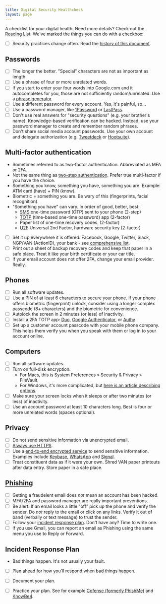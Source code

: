 ```yaml
---
title: Digital Security Healthcheck
layout: page
---
```


A checklist for your digital health. Need more details? Check out the [Reading List](reading.html). We've
marked the things you can do with a checkbox:

* [ ] Security practices change often. Read the [history of this document](https://github.com/statedemocrats/statedemocrats.us/commits/master/.site/security/healthcheck.md).

## Passwords

* [ ] The longer the better. "Special" characters are not as important as length.
* [ ] Use a phrase of four or more unrelated words.
* [ ] If you start to enter your four words into Google.com and it autocompletes for you, those are not sufficiently random/unrelated. Use a [phrase generator](https://www.fourmilab.ch/javascrypt/pass_phrase.html).
* [ ] Use a different password for every account. Yes, it's painful, so...
* [ ] Use a password manager, like [1Password](https://1password.com/) or [LastPass](https://www.lastpass.com/).
* [ ] Don't use real answers for "security questions" (e.g. your brother's name). Knowledge-based verification can be hacked. Instead, use your password manager to create and remember random phrases.
* [ ] Don't share social media account passwords. Use your own account and delegate authorization (e.g. [Tweetdeck](https://tweetdeck.twitter.com/) or [Hootsuite](https://hootsuite.com/)).

## Multi-factor authentication

* Sometimes referred to as two-factor authentication. Abbreviated as MFA or 2FA.
* Not the same thing as [two-step authentication](https://lifehacker.com/the-difference-between-two-factor-and-two-step-authenti-1787159870). Prefer true multi-factor if you have the choice.
* Something you know, something you have, something you are. Example: ATM card (have) + PIN (know).
* Biometric = something you are. Be wary of this (fingerprints, facial recognition).
* "Something you have" can vary. In order of good, better, best:
  * [SMS](https://en.wikipedia.org/wiki/SMS) one-time password (OTP) sent to your phone (2-step)
  * [TOTP](https://en.wikipedia.org/wiki/Time-based_One-time_Password_Algorithm) (time-based one-time password) app (2-factor)
  * Paper list of one-time recovery codes. (2-factor)
  * [U2F](https://en.wikipedia.org/wiki/Universal_2nd_Factor) Universal 2nd Factor, hardware security key (2-factor)
* [ ] Set it up everywhere it is offered: Facebook, Google, Twitter, Slack, NGP/VAN (ActionID), your bank - see [comprehensive list](https://twofactorauth.org/).
* [ ] Print out a sheet of backup recovery codes and keep that paper in a safe place. Treat it like your birth certificate or your car title.
* [ ] If your email account does not offer 2FA, change your email provider. Really.

## Phones

* [ ] Run all software updates.
* [ ] Use a PIN of at least 6 characters to secure your phone. If your phone offers biometric (fingerprint) unlock, consider using a longer complex passcode (8+ characters) and the biometric for convenience.
* [ ] Autolock the screen in 2 minutes (or less) of inactivity.
* [ ] Install a 2FA TOTP app: [Duo](https://duo.com/), [Google Authenticator](https://play.google.com/store/apps/details?id=com.google.android.apps.authenticator2&hl=en), or [Authy](https://www.authy.com/)
* [ ] Set up a customer account passcode with your mobile phone company. This helps them verify you when you speak with them or log in to your account online.

## Computers

* [ ] Run all software updates.
* [ ] Turn on full-disk encryption.
  * For Macs, this is System Preferences &#187; Security & Privacy &#187; FileVault.
  * For Windows, it's more complicated, but [here is an article describing options](https://www.howtogeek.com/234826/how-to-enable-full-disk-encryption-on-windows-10/).
* [ ] Make sure your screen locks when it sleeps or after two minutes (or less) of inactivity.
* [ ] Use an account password at least 10 characters long. Best is four or more unrelated words (spaces optional).

## Privacy

* [ ] Do not send sensitive information via unencrypted email.
* [ ] [Always use HTTPS](https://en.wikipedia.org/wiki/HTTPS_Everywhere).
* [ ] Use a [end-to-end encrypted service](https://en.wikipedia.org/wiki/End-to-end_encryption) to send sensitive information. Examples include [Keybase](https://keybase.io/), [WhatsApp](https://www.whatsapp.com/) and [Signal](https://signal.org/).
* [ ] Treat constituent data as if it were your own. Shred VAN paper printouts after data entry. Store paper in a safe place.

## [Phishing](https://en.wikipedia.org/wiki/Phishing)

* [ ] Getting a fraudelent email does *not* mean an account has been hacked.
* [ ] MFA/2FA and password manager are really important preventions.
* [ ] Be alert. If an email looks a little "off" pick up the phone and verify the sender. Do *not* reply to the email or click on any links. Verify it out of band (verbally or text message) to trust the sender.
* [ ] Follow your [incident response plan](https://www.belfercenter.org/CyberPlaybook#step4). Don't have any? Time to write one.
* [ ] If you use Gmail, you can report an email as Phishing using the same menu you use to Reply or Forward.

## Incident Response Plan

* Bad things happen. It's not usually your fault.
* [ ] [Plan ahead](https://www.belfercenter.org/CyberPlaybook#step4) for how you'll respond when bad things happen.
* [ ] Document your plan.
* [ ] Practice your plan. See for example [Cofense (formerly PhishMe)](https://cofense.com/) and [KnowBe4](https://www.knowbe4.com/).

